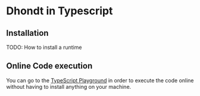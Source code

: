 # Dhondt in Typescript

## Installation

TODO: How to install a runtime

## Online Code execution

You can go to the [TypeScript Playground](https://www.typescriptlang.org/play) in order
to execute the code online without having to install anything on your machine.

